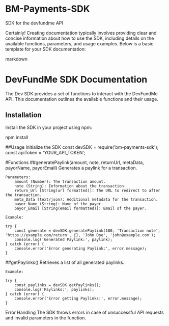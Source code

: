 # BM-Payments-SDK
SDK for the devfundme API

Certainly! Creating documentation typically involves providing clear and concise information about how to use the SDK, including details on the available functions, parameters, and usage examples. Below is a basic template for your SDK documentation:

markdown

# DevFundMe SDK Documentation

The Dev SDK provides a set of functions to interact with the DevFundMe API. This documentation outlines the available functions and their usage.

## Installation

Install the SDK in your project using npm:

npm install

##Usage
Initialize the SDK
const devSDK = require('bm-payments-sdk');
const apiToken = 'YOUR_API_TOKEN';

#Functions
##generatePaylink(amount, note, returnUrl, metaData, payorName, payorEmail)
Generates a paylink for a transaction.

    Parameters:
        amount (Number): The transaction amount.
        note (String): Information about the transaction.
        return_Url [String(url formatted)]: The URL to redirect to after the transaction.
        meta_Data (text/json): Additional metadata for the transaction.
        payor_Name (String): Name of the payer.
        payor_Email [String(email formatted)]: Email of the payer.

    Example:

    try {
        const generate = devSDK.generatePaylink(100, 'Transaction note', 'https://example.com/return', {}, 'John Doe', 'john@example.com');
        console.log('Generated Paylink:', paylink);
    } catch (error) {
        console.error('Error generating Paylink:', error.message);
    }

##getPaylinks()
Retrieves a list of all generated paylinks.

    Example:

    try {
        const paylinks = devSDK.getPaylinks();
        console.log('Paylinks:', paylinks);
    } catch (error) {
        console.error('Error getting Paylinks:', error.message);
    }

Error Handling
The SDK throws errors in case of unsuccessful API requests and invalid parameters in the function. 